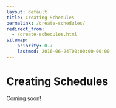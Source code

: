 ```yaml
---
layout: default
title: Creating Schedules
permalink: /create-schedules/
redirect_from:
  - /create-schedules.html
sitemap:
    priority: 0.7
    lastmod: 2016-06-24T00:00:00-00:00
---
```


# <i class="fa fa-line-chart"></i> Creating Schedules

Coming soon!